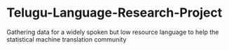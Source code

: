 # Telugu-Language-Research-Project
Gathering data for a widely spoken but low resource language to help the statistical machine translation community
